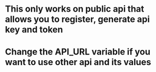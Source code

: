 <h1>This only works on public api that allows you to register, generate api key and token<h1>

<h1>Change the API_URL variable if you want to use other api and its values<h1>
